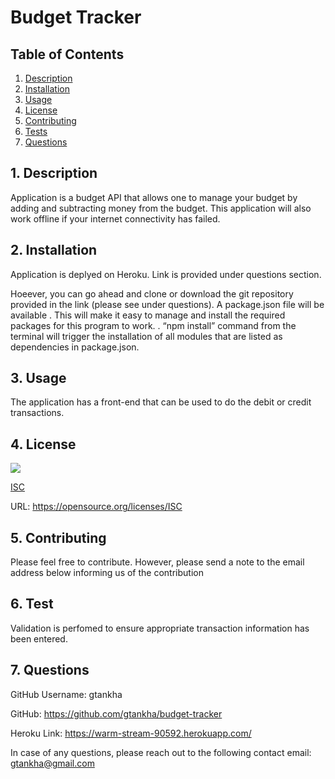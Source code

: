 # Budget Tracker 


  ## Table of Contents

  1. [Description](#description)
  2. [Installation](#installation)
  3. [Usage](#usage)
  4. [License](#license)
  5. [Contributing](#contributing)
  6. [Tests](#tests)
  7. [Questions](#questions)


  <a name="description"></a>
  ## 1. Description

  Application is a budget API that allows one to manage your budget by adding and subtracting money from the budget. This application will also work offline if your internet connectivity has failed. 


  <a name="installation"></a> 
  ## 2. Installation

 Application is deplyed on Heroku. Link is provided under questions section.

 Hoeever, you can  go ahead and clone or download the git repository provided in the link (please see under questions). A package.json file will be available . This will make it easy to manage and install the required packages for this program to work. . “npm install” command from the terminal will trigger the installation of all modules that are listed as dependencies in package.json.

  <a name="usage"></a> 
  ## 3. Usage

  The application has a front-end that can be used to do the debit or credit transactions. 

  <a name="license"></a> 
  ## 4. License
   ![](https://img.shields.io/badge/License-ISC-blue.svg)
  
  [ISC](https://opensource.org/licenses/ISC)

  URL: https://opensource.org/licenses/ISC

  <a name="contributing"></a>
  ## 5. Contributing
    
  Please feel free to contribute. However, please send a note to the email address below informing us of the contribution

  <a name="tests"></a> 
  ## 6. Test
      
  Validation is perfomed to ensure appropriate transaction information has been entered. 

  <a name="questions"></a> 
  ## 7. Questions
  
  GitHub Username: gtankha

  GitHub: https://github.com/gtankha/budget-tracker

  Heroku Link: https://warm-stream-90592.herokuapp.com/

In case of any questions, please reach out to the following contact email: gtankha@gmail.com





